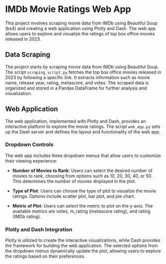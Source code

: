# IMDb Movie Ratings Web App

This project involves scraping movie data from IMDb using Beautiful Soup (bs4) and creating a web application using Plotly and Dash. The web app allows users to explore and visualize the ratings of top box office movies released in 2023.

## Data Scraping

The project starts by scraping movie data from IMDb using Beautiful Soup. The script `scraping_script.py` fetches the top box office movies released in 2023 by following a specific link. It extracts information such as movie name, release year, rating, metascore, and votes. The scraped data is organized and stored in a Pandas DataFrame for further analysis and visualization.

## Web Application

The web application, implemented with Plotly and Dash, provides an interactive platform to explore the movie ratings. The script `web_app.py` sets up the Dash server and defines the layout and functionality of the web app.

### Dropdown Controls

The web app includes three dropdown menus that allow users to customize their viewing experience:

- **Number of Movies to Rank**: Users can select the desired number of movies to rank, choosing from options such as 10, 20, 30, 40, or 50. This determines the number of movies displayed in the plot.

- **Type of Plot**: Users can choose the type of plot to visualize the movie ratings. Options include scatter plot, bar plot, and pie chart.

- **Metric of Plot**: Users can select the metric to plot on the y-axis. The available metrics are votes, m_rating (metascore rating), and rating (IMDb rating).

### Plotly and Dash Integration

Plotly is utilized to create the interactive visualizations, while Dash provides the framework for building the web application. The selected options from the dropdown menus dynamically update the plot, allowing users to explore the ratings based on their preferences.
